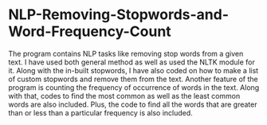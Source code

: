 # NLP-Removing-Stopwords-and-Word-Frequency-Count
The program contains NLP tasks like removing stop words from a given text. I have used both general method as well as used the NLTK module for it. Along with the in-built stopwords, I have also coded on how to make a list of custom stopwords and remove them from the text. Another feature of the program is counting the frequency of occurrence of words in the text. Along with that, codes to find the most common as well as the  least common words are also included. Plus, the code to find all the words that are greater than or less than a particular frequency is also included.
